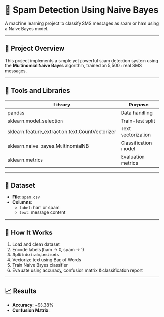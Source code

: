 # 📧 Spam Detection Using Naive Bayes

A machine learning project to classify SMS messages as spam or ham using a Naive Bayes model.

---

## 📌 Project Overview

This project implements a simple yet powerful spam detection system using the **Multinomial Naive Bayes** algorithm, trained on 5,500+ real SMS messages.

---

## 🧰 Tools and Libraries

| Library | Purpose |
|--------|---------|
| pandas | Data handling |
| sklearn.model_selection | Train-test split |
| sklearn.feature_extraction.text.CountVectorizer | Text vectorization |
| sklearn.naive_bayes.MultinomialNB | Classification model |
| sklearn.metrics | Evaluation metrics |

---

## 📂 Dataset

- **File**: `spam.csv`
- **Columns**:
  - `label`: ham or spam
  - `text`: message content

---

## 🚀 How It Works

1. Load and clean dataset
2. Encode labels (ham → 0, spam → 1)
3. Split into train/test sets
4. Vectorize text using Bag of Words
5. Train Naive Bayes classifier
6. Evaluate using accuracy, confusion matrix & classification report

---

## 📈 Results

- **Accuracy**: ~98.38%
- **Confusion Matrix**:
